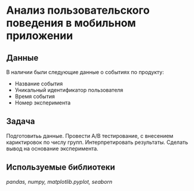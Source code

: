 # Анализ пользовательского поведения в мобильном приложении


## Данные

В наличии были следующие данные о событиях по продукту:
- Название события
- Уникальный идентификатор пользователя
- Время события
- Номер эксперимента

## Задача

Подготовитьь данные. Провести А/В тестирование, с внесением кариктировок по числу групп. Интерпретировать результаты. Сделать вывод на основание эксперимента.

## Используемые библиотеки
*pandas, numpy, matplotlib.pyplot, seaborn*
